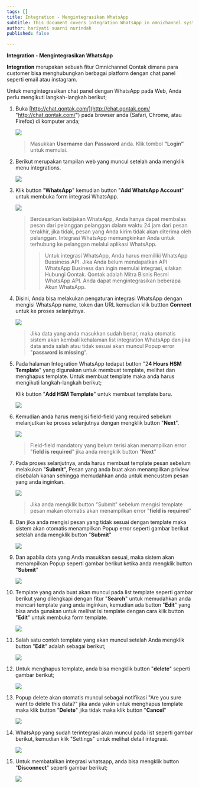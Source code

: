 ```yaml
---
tags: []
title: Integration - Mengintegrasikan WhatsApp
subtitle: This document covers integration WhatsApp in omnichannel system
author: hariyati suarni nurindah
published: false

---
```

**Integration - Mengintegrasikan WhatsApp**

**Integration** merupakan sebuah fitur Omnichannel Qontak dimana para customer bisa menghubungkan berbagai platform dengan chat panel seperti email atau instagram.

Untuk mengintegrasikan chat panel dengan WhatsApp pada Web, Anda perlu mengikuti langkah-langkah berikut;

 1. Buka [http://chat.qontak.com/](http://chat.qontak.com/ "http://chat.qontak.com/") pada browser anda (Safari, Chrome, atau Firefox) di komputer anda;

    ![](/uploads/login-qontak-c.png)

    > Masukkan **Username** dan **Password** anda. Klik tombol **“Login”** untuk memulai.
 2. Berikut merupakan tampilan web yang muncul setelah anda mengklik menu integrations.

    ![](/uploads/integrasi.PNG)
 3. Klik button "**WhatsApp**" kemudian button "**Add WhatsApp Account**" untuk membuka form integrasi WhatsApp.

    ![](/uploads/whatsapp.PNG)

    > Berdasarkan kebijakan WhatsApp, Anda hanya dapat membalas pesan dari pelanggan pelanggan dalam waktu 24 jam dari pesan terakhir, jika tidak, pesan yang Anda kirim tidak akan diterima oleh pelanggan. Integrasi WhatsApp memungkinkan Anda untuk terhubung ke pelanggan melalui aplikasi WhatsApp.
    >
    > > Untuk integrasi WhatsApp, Anda harus memiliki WhatsApp Bussiness API. Jika Anda belum mendapatkan API WhatsApp Business dan ingin memulai integrasi, silakan Hubungi Qontak. Qontak adalah Mitra Bisnis Resmi WhatsApp API. Anda dapat mengintegrasikan beberapa Akun WhatsApp.
 4. Disini, Anda bisa melakukan pengaturan integrasi WhatsApp dengan mengisi WhatsApp name, token dan URL kemudian klik buttton **Connect** untuk ke proses selanjutnya.

    ![](/uploads/whatsapp1.PNG)

    > Jika data yang anda masukkan sudah benar, maka otomatis sistem akan kembali kehalaman list integration WhatsApp dan jika data anda salah atau tidak sesuai akan muncul Popup error "**password is missing**".
 5. Pada halaman Integration WhatsApp tedapat button "2**4 Hours HSM Template**" yang digunakan untuk membuat template, melihat dan menghapus template. Untuk membuat template maka anda harus mengikuti langkah-langkah berikut;

    Klik button "**Add HSM Template**" untuk membuat template baru.

    ![](/uploads/whatsapp3.PNG)
 6. Kemudian anda harus mengisi field-field yang required sebelum melanjutkan ke proses selanjutnya dengan mengklik button "**Next**".

    ![](/uploads/whatsapp4.PNG)

    > Field-field mandatory yang belum terisi akan menampilkan error "**field is required**" jika anda mengklik button "**Next**"
 7. Pada proses selanjutnya, anda harus membuat template pesan sebelum melakukan "**Submit**", Pesan yang anda buat akan menampilkan priview disebalah kanan sehingga memudahkan anda untuk mencustom pesan yang anda inginkan.

    ![](/uploads/whatsapp5.PNG)

    > Jika anda mengklik button "Submit" sebelum mengisi template pesan makan otomatis akan menampilkan error "**field is required**"
 8. Dan jika anda mengisi pesan yang tidak sesuai dengan template maka sistem akan otomatis menampilkan Popup error seperti gambar berikut setelah anda mengklik button "**Submit**"

    ![](/uploads/whatsapp6.PNG)
 9. Dan apabila data yang Anda masukkan sesuai, maka sistem akan menampilkan Popup seperti gambar berikut ketika anda mengklik button "**Submit**"

    ![](/uploads/whatsapp7.PNG)
10. Template yang anda buat akan muncul pada list template seperti gambar berikut yang dilengkapi dengan fitur "**Search**" untuk memudahkan anda mencari template yang anda inginkan, kemudian ada button "**Edit**" yang bisa anda gunakan untuk melihat isi template dengan cara klik button "**Edit**" untuk membuka form template.

    ![](/uploads/whatsapp8.PNG)
11. Salah satu contoh template yang akan muncul setelah Anda mengklik button "**Edit**" adalah sebagai berikut;

    ![](/uploads/whatsapp9.PNG)
12. Untuk menghapus template, anda bisa mengklik button "**delete**" seperti gambar berikut;

    ![](/uploads/whatsapp13.PNG)
13. Popup delete akan otomatis muncul sebagai notifikasi "Are you sure want to delete this data?" jika anda yakin untuk menghapus template maka klik button "**Delete**" jika tidak maka klik button "**Cancel**"

    ![](/uploads/whatsapp10.PNG)
14. WhatsApp yang sudah terintegrasi akan muncul pada list seperti gambar berikut, kemudian klik "Settings" untuk melihat detail integrasi.

    ![](/uploads/whatsapp11.PNG)
15. Untuk membatalkan integrasi whatsapp, anda bisa mengklik button "**Disconnect**" seperti gambar berikut;

    ![](/uploads/whatsapp12.PNG)